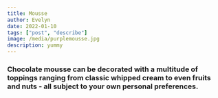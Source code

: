 ```yaml
---
title: Mousse
author: Evelyn
date: 2022-01-10
tags: ["post", "describe"]
image: /media/purplemousse.jpg
description: yummy
---
```


### Chocolate mousse can be decorated with a multitude of toppings ranging from classic whipped cream to even fruits and nuts - all subject to your own personal preferences.
